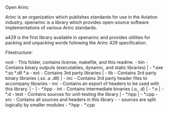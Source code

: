 Open Arinc

Arinc is an organization which publishes standards for use in the Aviation industry.  openarinc is a library which provides open-source software implementations of various Arinc standards. 

a429 is the first library available in openarinc and provides utilities for packing and unpacking words following the Arinc 429 specification.  

Filestructure: 

root - This folder, contains license, makefile, and this readme.
  \- bin - Contains binary outputs (executables, dynamic, and static libraries)
  |   \- *.exe  *.so *.dll *.a
  \- ext - Contains 3rd party libraries
  |   \- lib - Contains 3rd party binary libraries (.so .a .dll)
  |   \- inc - Contains 3rd party header files to accompany libraries
  \- inc - Contains an export of headers to be used with this library.
  |   \- <module>
  |        \- *.hpp
  \- int - Contains intermediate binaries (.o, .d)
  |   \- *.o
  |   \- *.d
  \- test - Contains sources for unit-testing the library
  |   \- *.hpp
  |   \- *.cpp
  \- src - Contains all sources and headers in this library
      \- <module> - sources are split logically by smaller modules
          \- *.hpp
          \- *.cpp


